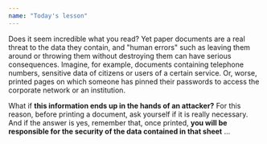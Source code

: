 ```yaml
---
name: "Today's lesson"
---
```


Does it seem incredible what you read? Yet paper documents are a real threat to the data they contain, and "human errors" such as leaving them around or throwing them without destroying them can have serious consequences. Imagine, for example, documents containing telephone numbers, sensitive data of citizens or users of a certain service. Or, worse, printed pages on which someone has pinned their passwords to access the corporate network or an institution.

What if **this information ends up in the hands of an attacker?** For this reason, before printing a document, ask yourself if it is really necessary. And if the answer is yes, remember that, once printed, **you will be responsible for the security of the data contained in that sheet** ...